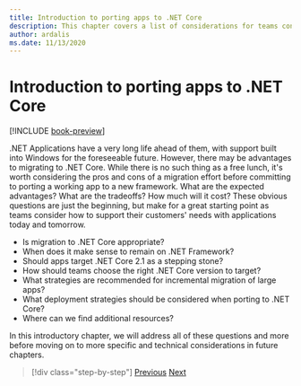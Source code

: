 ```yaml
---
title: Introduction to porting apps to .NET Core
description: This chapter covers a list of considerations for teams considering migrating existing ASP.NET applications to .NET Core.
author: ardalis
ms.date: 11/13/2020
---
```


# Introduction to porting apps to .NET Core

[!INCLUDE [book-preview](../../../includes/book-preview.md)]

.NET Applications have a very long life ahead of them, with support built into Windows for the foreseeable future. However, there may be advantages to migrating to .NET Core. While there is no such thing as a free lunch, it's worth considering the pros and cons of a migration effort before committing to porting a working app to a new framework. What are the expected advantages? What are the tradeoffs? How much will it cost? These obvious questions are just the beginning, but make for a great starting point as teams consider how to support their customers' needs with applications today and tomorrow.

- Is migration to .NET Core appropriate?
- When does it make sense to remain on .NET Framework?
- Should apps target .NET Core 2.1 as a stepping stone?
- How should teams choose the right .NET Core version to target?
- What strategies are recommended for incremental migration of large apps?
- What deployment strategies should be considered when porting to .NET Core?
- Where can we find additional resources?

In this introductory chapter, we will address all of these questions and more before moving on to more specific and technical considerations in future chapters.

>[!div class="step-by-step"]
>[Previous](index.md)
>[Next](migration-considerations.md)
